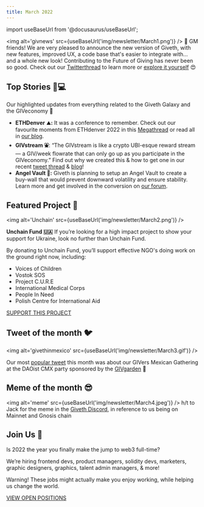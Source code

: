 ```yaml
---
title: March 2022
---
```

import useBaseUrl from '@docusaurus/useBaseUrl';

<head>
  <title>February Newsletter | Giveth Docs</title>
</head>

<img alt='givnews' src={useBaseUrl('img/newsletter/March1.png')} />
🌻 GM friends! We are very pleased to announce the new version of Giveth, with new features, improved UX, a code base that's easier to integrate with… and a whole new look! Contributing to the Future of Giving has never been so good. Check out our [Twitterthread](https://twitter.com/Givethio/status/1507391007180132360) to learn more or [explore it yourself](https://giveth.io/) 😍

## **Top Stories 👩💻**

Our highlighted updates from everything related to the Giveth Galaxy and the GIVeconomy 🌌

-   **ETHDenver** ⛰**:** It was a conference to remember.  Check out our favourite moments from ETHdenver 2022 in this  [Megathread](https://twitter.com/Givethio/status/1508458566075703299)  or read all in  [our blog](https://medium.com/giveth/giveth-at-ethdenver-2022-964aa457878c).
-   **GIVstream ⛲️**: “The GIVstream is like a crypto UBI-esque reward stream — a GIV/week flowrate that can only go up as you participate in the GIVeconomy.” Find out why we created this & how to get one in our recent  [tweet thread](https://twitter.com/Givethio/status/1506295461963083783)  &  [blog](https://medium.com/giveth/your-givstream-flow-into-the-future-of-giving-f6dcd3615eae)!
-   **Angel Vault 👼:** Giveth is planning to setup an Angel Vault to create a buy-wall that would prevent downward volatility and ensure stability. Learn more and get involved in the conversion on  [our forum](https://forum.giveth.io/t/giveth-ichi-angel-vault-proposal/443).

## **Featured Project 🙌**
<img alt='Unchain' src={useBaseUrl('img/newsletter/March2.png')} />

**Unchain Fund 🇺🇦** 
If you’re looking for a high impact project to show your support for Ukraine, look no further than Unchain Fund.  
 
By donating to Unchain Fund, you’ll support effective NGO's doing work on the ground right now, including:

-   Voices of Children
-   Vostok SOS
-   Project C.U.R.E
-   International Medical Corps
-   People In Need
-   Polish Centre for International Aid

[SUPPORT THIS PROJECT](https://giveth.io/project/unchain-fund)

## **Tweet of the month** **🐦**
<img alt='givethinmexico' src={useBaseUrl('img/newsletter/March3.gif')} />

Our most [popular tweet](https://twitter.com/Givethio/status/1499403219914555395) this month was about our GIVers Mexican Gathering at the DAOist CMX party sponsored by the [GIVgarden](https://forum.giveth.io/t/giveth-party-at-the-daoist-mexico/396) 🥳

## **Meme of the month 😎**

<img alt='meme' src={useBaseUrl('img/newsletter/March4.jpeg')} />
h/t to Jack for the meme in the [Giveth Discord](https://discord.com/invite/Uq2TaXP9bC), in reference to us being on Mainnet and Gnosis chain

## **Join Us 👋**

Is 2022 the year you finally make the jump to web3 full-time?

We’re hiring frontend devs, product managers, solidity devs, marketers, graphic designers, graphics, talent admin managers, & more!

Warning! These jobs might actually make you enjoy working, while helping us change the world.

[VIEW OPEN POSITIONS](https://giveth.recruitee.com/)

